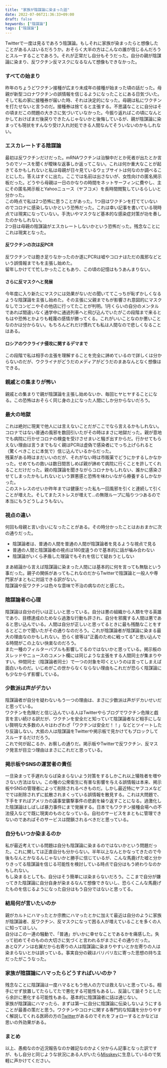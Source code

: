 ```yaml
---
title: "家族が陰謀論に染まった話"
date: 2022-07-06T21:36:33+09:00
draft: false
keywords: ["陰謀論"]
tags: ["陰謀論"]
---
```


Twitterで一度は見るであろう陰謀論。もしそれに家族が染まったらと想像したことがある人はいるだろうか。おそらく大半の方はこんなの誰が信じるんだろうとスルーすることであろう。それが正常だし自分もそうだった。自分の親が陰謀論に染まり、反ワクチン反マスクになるなんて想像もできなかった。

### すべての始まり
昨年のちょうどワクチン接種が広まり未成年の接種が始まった頃の話だった。母親が新型コロナワクチンの誤情報を信じるようになったことにある日気づいた。そして私の家に接種券が届いた時、それは決定的になった。母親は私にワクチンを打たせないと言うのだ。接種券は捨てると主張する。不思議なことに自分はその頃まだこの問題の大きさに気づいていなかった。今振り返ればこの頃になんとかしておけばまだ後戻りできたんじゃないかと後悔しているが、親が陰謀論に染まっても現状をすんなり受け入れ対処できる人間なんてそういないのかもしれない。

### エスカレートする陰謀論
最初は反ワクチンだけだった。mRNAワクチンは治験中だとか死者が出たとか言うのでソースを聞くが曖昧な返事しか返ってこない。これは何か重大なことが起きてるかもしれないと私は母親が日々見ているウェブサイトは何なのか調べることにした。答えはすぐに出た。ここでは名前は出さないが、女性向けの匿名掲示板だった。どうやら母親は一日のかなりの時間をネットサーフィンに費やし、主にその匿名掲示板とYahooニュース（ヤフコメ）を長時間閲覧しているらしいと分かった。<br>
この時点で私は2つ恐怖に思うことがあった。1つ目はワクチンを打てていないのでコロナに感染しないかという恐怖だった。これは幸い記事を書いている現時点では現実になっていない。手洗いやマスクなど基本的な感染症対策が功を奏したのかもしれない。<br>
2つ目は母親の陰謀論がエスカレートしないかという恐怖だった。残念なことにこれは現実となった。

#### 反ワクチンの次は反PCR
反ワクチンでは飽き足りなかったのか遂にPCRは嘘やコロナはただの風邪などという誤情報までもを主張し始めた。<br>
留年しかけてて忙しかったこともあり、この頃の記憶はもうあんまりない。

#### さらに反マスクへと発展
今年度に入り新たにマスクには効果がないだの聞いててこっちが恥ずかしくなるような陰謀論を主張し始めた。その主張に父親までもが影響され意図的にマスクなしでコンビニやその他店に行ってたことが判明。1月くらいの自分のメンタルであれば間違いなく通学中に通過列車へと飛び込んでいたがこの段階まで来るともはや恐怖とかよりも軽蔑の感情が勝ってくる。これがいいことなのか悪いことなのかは分からない。もちろんどれだけ慣れても私は人間なので悲しくなることはある。

#### ロシアのウクライナ侵攻に関するデマまで
この段階で私は相手の主張を理解することを完全に諦めているので詳しくは分からないのだが、ウクライナがどうだのメディアがどうだのまあなんとなく想像はできる。


### 親戚との集まりが怖い
親戚との集まりで親が陰謀論を主張し始めないか、毎回ヒヤヒヤすることになる。この恐怖はおそらく同じ身の上になった人間にしか分からないだろう。

### 最大の地獄
これは絶対に現実で他人には言えないことだがここでなら言えるかもしれない。コロナではない普通の風邪を数回引いたがその時はまさに地獄だった。親が意地でも病院に行かせコロナの検査を受けさせまいと騒ぎ出すからだ。行かせてもらえない理由は言うまでもなく親はPCRは虚偽で感染者にでっち上げられると（驚くべきことに本気で）信じ込んでいるからだった。<br>
残薬がある時はまだいいのだが、それがない時は市販薬でどうにかするしかなかった。せめてもの救いは数日間苦しめば親が諦めて病院に行くことを許してくれることだけだった。親の陰謀論を聞きながらコロナかもしれない、誰かに感染させてしまったかもしれないという罪悪感と恐怖を味わいながら療養するしかなかった。<br>
このストレスのせいか昨年までは健康だった私も一回風邪を引くと連続して引くことが増えた。そしてまたストレスが増えて...の無限ループに陥りつつあるので本当にもうどうしようもない。

### 視点の違い
何回も母親と言い合いになったことがある。その時分かったことはおおまかに次の通りだった。

 - 陰謀論者は、普通の人間を普通の人間が陰謀論者を見るような視点で見る
 - 普通の人間と陰謀論者の視点は180度違うので基本的に話が噛み合わない
 - 陰謀論がいくら矛盾した理論でもそれを信じて疑おうとしない
 
まあ結論から言えば陰謀論に染まった人間には基本的に何を言っても無駄という事だった。親子の関係があってもこれなのだからTwitterで陰謀論と一般人や専門家がまともに対話できる訳がない。<br>
陰謀論や反ワクチンは色々な意味で不治の病なのだと感じた。

### 陰謀論者の心理
陰謀論は自分の行いは正しいと思っている。自分は悪の組織から人類を守る英雄であり、目標達成のためなら過激な行動も許され、自分を邪魔する人間は悪であると思い込んでいる。人間は自分が正しいと思ってるときに最も残酷なことをするとどこかで聞いたがその通りなのだろう。これが陰謀論者が陰謀論に染まる最大の理由なのかもしれない。恐らく彼等は"正義のために戦ってる"と思い込んでる時間がこの上ない快楽なのだろう。<br>
また一種のフィルターバブルも影響してるのではないかと思っている。掲示板のスレッドやニュースのコメント欄には同じような主張をする人間同士が集まりやすい。仲間同士（陰謀論者同士）で一つの対象を叩くというのは言ってしまえば面白いものだ。いじめがこの世からなくならない理由もこれだが恐らく陰謀論にも少なからず影響している。

### 少数派は声がデカい
陰謀論者が自分を疑わないもう一つの理由は、まさに少数派は声がデカいせいだと思っている。<br>
ワクチンを危険だと信じ込んでいる人はTwitterやらブログでワクチン危険と戯言を言い続ける訳だが、ワクチンを安全だと知っていて陰謀論者など相手にしない賢明な大多数の人々はわざわざ「ワクチンは安全だ！！」などとツイートしたり反論しない。大抵の人は陰謀論をTwitterや掲示板で見かけてもブロックしてスルーするだけだろう。<br>
これで何が起こるか、お察しの通りだ。掲示板やTwitterで反ワクチン、反マスク発言が目立つ理由はまさにこれだと思っている。


### 掲示板やSNSの運営者の責任
一旦染まって手遅れならば染まらないよう対策をするしかこれ以上犠牲者を増やさない方法はない。この種の公衆衛生に有害な影響を与える誤情報は本来、掲示板やSNSの管理者によって削除されるべきものだ。しかし最近特にヤフコメなどででは削除されずに拡散されまくっている誤情報を散見する。これは大問題で、下手をすればアメリカの議事堂襲撃事件の悲劇を繰り返すことになる。過激化した陰謀論はしばしば暴力事件にまで発展する。日本でもワクチン接種会場への不法侵入などで既に現実のものとなっている。自社のサービスをまともに管理できないのであればそのサービスは閉鎖されるべきだと思っている。


### 自分もいつか染まるのか
私が最近考えている問題は自分も陰謀論に染まるのではないかという問題だった。これに関しては正直自分も分からない。半年以上なんとかなってきたので今後もなんとかなるんじゃないかと勝手に信じているが、こんな馬鹿げた嘘と分かりきってる陰謀論を信じる可能性を検討している時点で自分はもう終わりなのかもしれない。<br>
もし染まるとしても、自分はそう簡単には染まらないだろう。ここまで自分が嫌ってきた陰謀論に自分自身が染まるなんて想像できないし、恐らくこんな馬鹿げたものを信じるようになった自分はもう自分ではないと思ってる。

### 結局何が言いたいのか
親がカルトにハマったとか宗教にハマったとかに加えて最近は自分のように家族が陰謀論者、反ワクチン、反マスクになって困る人が増えていることを多くの人に知ってほしい。<br>
自分はこの一連の騒動で、「普通」がいかに幸せなことであるかを痛感した。失って初めてそのものの大切さに気づくと言われるがまさにその通りだった。<br>
あとQアノンは右翼だから右寄りの人は陰謀論に染まりやすいとか左寄りの人は染まらないとかは誤っている。事実自分の親はバリバリ左に寄った思想の持ち主だったがこうなった。

### 家族が陰謀論にハマったらどうすればいいのか？
残念なことに陰謀論は一度ハマるともう他人の力では救えないと思っている。相手にせず放置してたらしてたで悪化する可能性もあるし、反論して諭そうとしたら余計に悪化する可能性もある。基本的に陰謀論者に話は通じない。<br>
家族が陰謀論にハマったら、まずは第一に自分に陰謀論に伝染しないようにすることが最善の策だと思う。ワクチンやコロナに関する専門的な知識を分かりやすく解説してくれる医師の方の[Twitter](https://twitter.com/MIKITO_777)があるのでそれをフォローするとかなどは思いの外効果がある。

### まとめ
以上、愚痴なのか近況報告なのか雑記なのかよく分からん記事となった訳ですが、もし自分と同じような状況にある人がいたら[Misskey](https://misskey.sda1.net/@nexryai)に生息しているので気軽に声かけてください。
